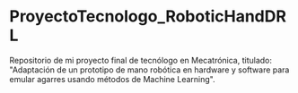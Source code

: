# ProyectoTecnologo_RoboticHandDRL
Repositorio de mi proyecto final de tecnólogo en Mecatrónica, titulado: "Adaptación de un prototipo de mano robótica en hardware y software para emular agarres usando métodos de Machine Learning".
